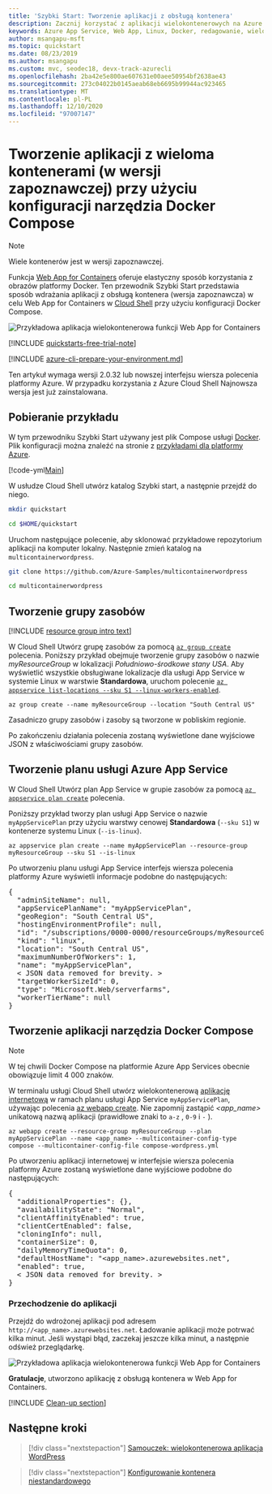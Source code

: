 ```yaml
---
title: 'Szybki Start: Tworzenie aplikacji z obsługą kontenera'
description: Zacznij korzystać z aplikacji wielokontenerowych na Azure App Service, wdrażając pierwszą aplikację z obsługą kontenera.
keywords: Azure App Service, Web App, Linux, Docker, redagowanie, wielokontenerowe, aplikacje sieci Web dla kontenerów, wiele kontenerów, kontener, WordPress, Azure DB for MySQL, produkcyjna baza danych z kontenerami
author: msangapu-msft
ms.topic: quickstart
ms.date: 08/23/2019
ms.author: msangapu
ms.custom: mvc, seodec18, devx-track-azurecli
ms.openlocfilehash: 2ba42e5e800ae607631e00aee50954bf2638ae43
ms.sourcegitcommit: 273c04022b0145aeab68eb6695b99944ac923465
ms.translationtype: MT
ms.contentlocale: pl-PL
ms.lasthandoff: 12/10/2020
ms.locfileid: "97007147"
---
```

# <a name="create-a-multi-container-preview-app-using-a-docker-compose-configuration"></a>Tworzenie aplikacji z wieloma kontenerami (w wersji zapoznawczej) przy użyciu konfiguracji narzędzia Docker Compose

> [!NOTE]
> Wiele kontenerów jest w wersji zapoznawczej.

Funkcja [Web App for Containers](overview.md#app-service-on-linux) oferuje elastyczny sposób korzystania z obrazów platformy Docker. Ten przewodnik Szybki Start przedstawia sposób wdrażania aplikacji z obsługą kontenera (wersja zapoznawcza) w celu Web App for Containers w [Cloud Shell](../cloud-shell/overview.md) przy użyciu konfiguracji Docker Compose.

![Przykładowa aplikacja wielokontenerowa funkcji Web App for Containers][1]

[!INCLUDE [quickstarts-free-trial-note](../../includes/quickstarts-free-trial-note.md)]

[!INCLUDE [azure-cli-prepare-your-environment.md](../../includes/azure-cli-prepare-your-environment.md)]

Ten artykuł wymaga wersji 2.0.32 lub nowszej interfejsu wiersza polecenia platformy Azure. W przypadku korzystania z Azure Cloud Shell Najnowsza wersja jest już zainstalowana.

## <a name="download-the-sample"></a>Pobieranie przykładu

W tym przewodniku Szybki Start używany jest plik Compose usługi [Docker](https://docs.docker.com/compose/wordpress/#define-the-project). Plik konfiguracji można znaleźć na stronie z [przykładami dla platformy Azure](https://github.com/Azure-Samples/multicontainerwordpress).

[!code-yml[Main](../../azure-app-service-multi-container/docker-compose-wordpress.yml)]

W usłudze Cloud Shell utwórz katalog Szybki start, a następnie przejdź do niego.

```bash
mkdir quickstart

cd $HOME/quickstart
```

Uruchom następujące polecenie, aby sklonować przykładowe repozytorium aplikacji na komputer lokalny. Następnie zmień katalog na `multicontainerwordpress`.

```bash
git clone https://github.com/Azure-Samples/multicontainerwordpress

cd multicontainerwordpress
```

## <a name="create-a-resource-group"></a>Tworzenie grupy zasobów

[!INCLUDE [resource group intro text](../../includes/resource-group.md)]

W Cloud Shell Utwórz grupę zasobów za pomocą [`az group create`](/cli/azure/group#az-group-create) polecenia. Poniższy przykład obejmuje tworzenie grupy zasobów o nazwie *myResourceGroup* w lokalizacji *Południowo-środkowe stany USA*. Aby wyświetlić wszystkie obsługiwane lokalizacje dla usługi App Service w systemie Linux w warstwie **Standardowa**, uruchom polecenie [`az appservice list-locations --sku S1 --linux-workers-enabled`](/cli/azure/appservice#az-appservice-list-locations).

```azurecli-interactive
az group create --name myResourceGroup --location "South Central US"
```

Zasadniczo grupy zasobów i zasoby są tworzone w pobliskim regionie.

Po zakończeniu działania polecenia zostaną wyświetlone dane wyjściowe JSON z właściwościami grupy zasobów.

## <a name="create-an-azure-app-service-plan"></a>Tworzenie planu usługi Azure App Service

W Cloud Shell Utwórz plan App Service w grupie zasobów za pomocą [`az appservice plan create`](/cli/azure/appservice/plan#az-appservice-plan-create) polecenia.

Poniższy przykład tworzy plan usługi App Service o nazwie `myAppServicePlan` przy użyciu warstwy cenowej **Standardowa** (`--sku S1`) w kontenerze systemu Linux (`--is-linux`).

```azurecli-interactive
az appservice plan create --name myAppServicePlan --resource-group myResourceGroup --sku S1 --is-linux
```

Po utworzeniu planu usługi App Service interfejs wiersza polecenia platformy Azure wyświetli informacje podobne do następujących:

<pre>
{
  "adminSiteName": null,
  "appServicePlanName": "myAppServicePlan",
  "geoRegion": "South Central US",
  "hostingEnvironmentProfile": null,
  "id": "/subscriptions/0000-0000/resourceGroups/myResourceGroup/providers/Microsoft.Web/serverfarms/myAppServicePlan",
  "kind": "linux",
  "location": "South Central US",
  "maximumNumberOfWorkers": 1,
  "name": "myAppServicePlan",
  &lt; JSON data removed for brevity. &gt;
  "targetWorkerSizeId": 0,
  "type": "Microsoft.Web/serverfarms",
  "workerTierName": null
}
</pre>

## <a name="create-a-docker-compose-app"></a>Tworzenie aplikacji narzędzia Docker Compose

> [!NOTE]
> W tej chwili Docker Compose na platformie Azure App Services obecnie obowiązuje limit 4 000 znaków.

W terminalu usługi Cloud Shell utwórz wielokontenerową [aplikację internetową](overview.md#app-service-on-linux) w ramach planu usługi App Service `myAppServicePlan`, używając polecenia [az webapp create](/cli/azure/webapp#az-webapp-create). Nie zapomnij zastąpić _\<app_name>_ unikatową nazwą aplikacji (prawidłowe znaki to `a-z` , `0-9` i `-` ).

```azurecli
az webapp create --resource-group myResourceGroup --plan myAppServicePlan --name <app_name> --multicontainer-config-type compose --multicontainer-config-file compose-wordpress.yml
```

Po utworzeniu aplikacji internetowej w interfejsie wiersza polecenia platformy Azure zostaną wyświetlone dane wyjściowe podobne do następujących:

<pre>
{
  "additionalProperties": {},
  "availabilityState": "Normal",
  "clientAffinityEnabled": true,
  "clientCertEnabled": false,
  "cloningInfo": null,
  "containerSize": 0,
  "dailyMemoryTimeQuota": 0,
  "defaultHostName": "&lt;app_name&gt;.azurewebsites.net",
  "enabled": true,
  &lt; JSON data removed for brevity. &gt;
}
</pre>

### <a name="browse-to-the-app"></a>Przechodzenie do aplikacji

Przejdź do wdrożonej aplikacji pod adresem `http://<app_name>.azurewebsites.net`. Ładowanie aplikacji może potrwać kilka minut. Jeśli wystąpi błąd, zaczekaj jeszcze kilka minut, a następnie odśwież przeglądarkę.

![Przykładowa aplikacja wielokontenerowa funkcji Web App for Containers][1]

**Gratulacje**, utworzono aplikację z obsługą kontenera w Web App for Containers.

[!INCLUDE [Clean-up section](../../includes/cli-script-clean-up.md)]

## <a name="next-steps"></a>Następne kroki

> [!div class="nextstepaction"]
> [Samouczek: wielokontenerowa aplikacja WordPress](tutorial-multi-container-app.md)

> [!div class="nextstepaction"]
> [Konfigurowanie kontenera niestandardowego](configure-custom-container.md)

<!--Image references-->
[1]: media/tutorial-multi-container-app/azure-multi-container-wordpress-install.png
